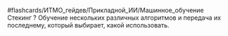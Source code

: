 #flashcards/ИТМО_гейдев/Прикладной_ИИ/Машинное_обучение 
Стекинг
?
Обучение нескольких различных алгоритмов и передача их последнему, который выбирает, какой использовать.